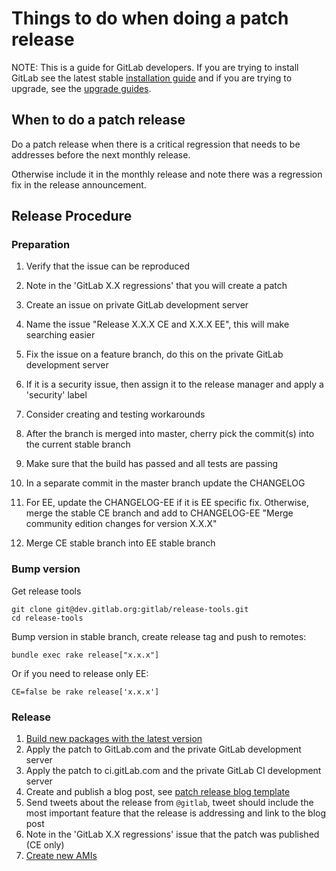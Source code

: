 # Things to do when doing a patch release

NOTE: This is a guide for GitLab developers. If you are trying to install GitLab see the latest stable [installation guide](install/installation.md) and if you are trying to upgrade, see the [upgrade guides](update).

## When to do a patch release

Do a patch release when there is a critical regression that needs to be addresses before the next monthly release.

Otherwise include it in the monthly release and note there was a regression fix in the release announcement.

## Release Procedure

### Preparation

1. Verify that the issue can be reproduced
1. Note in the 'GitLab X.X regressions' that you will create a patch
1. Create an issue on private GitLab development server
1. Name the issue "Release X.X.X CE and X.X.X EE", this will make searching easier
1. Fix the issue on a feature branch, do this on the private GitLab development server
1. If it is a security issue, then assign it to the release manager and apply a 'security' label

1. Consider creating and testing workarounds
1. After the branch is merged into master, cherry pick the commit(s) into the current stable branch
1. Make sure that the build has passed and all tests are passing
1. In a separate commit in the master branch update the CHANGELOG
1. For EE, update the CHANGELOG-EE if it is EE specific fix. Otherwise, merge the stable CE branch and add to CHANGELOG-EE "Merge community edition changes for version X.X.X"
1. Merge CE stable branch into EE stable branch


### Bump version

Get release tools

```
git clone git@dev.gitlab.org:gitlab/release-tools.git
cd release-tools
```

Bump version in stable branch, create release tag and push to remotes:

```
bundle exec rake release["x.x.x"]
```

Or if you need to release only EE:

```
CE=false be rake release['x.x.x']
```

### Release

1. [Build new packages with the latest version](https://gitlab.com/gitlab-org/omnibus-gitlab/blob/master/doc/release.md)
1. Apply the patch to GitLab.com and the private GitLab development server
1. Apply the patch to ci.gitLab.com and the private GitLab CI development server
1. Create and publish a blog post, see [patch release blog template](https://gitlab.com/gitlab-com/www-gitlab-com/blob/master/doc/patch_release_blog_template.md)
1. Send tweets about the release from `@gitlab`, tweet should include the most important feature that the release is addressing and link to the blog post
1. Note in the 'GitLab X.X regressions' issue that the patch was published (CE only)
1. [Create new AMIs](https://dev.gitlab.org/gitlab/AMI/blob/master/README.md)
